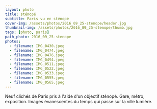 ```yaml
---
layout: photo
title: sténopé
subtitle: Paris vu en sténopé
cover-img: /assets/photos/2016_09_25-stenope/header.jpg
thumbnail-img: /assets/photos/2016_09_25-stenope/thumb.jpg
tags: [photo, paris]
path_photo: 2016_09_25-stenope
photos:
  - filename: IMG_0430.jpeg
  - filename: IMG_0474.jpeg
  - filename: IMG_0476.jpeg
  - filename: IMG_0494.jpeg
  - filename: IMG_0511.jpeg
  - filename: IMG_0522.jpeg
  - filename: IMG_0533.jpeg
  - filename: IMG_0555.jpeg
  - filename: IMG_0565.jpeg
---
```


Neuf clichés de Paris pris à l'aide d'un objectif sténopé. Gare, métro, exposition. Images évanescentes du temps qui passe sur la ville lumière.

